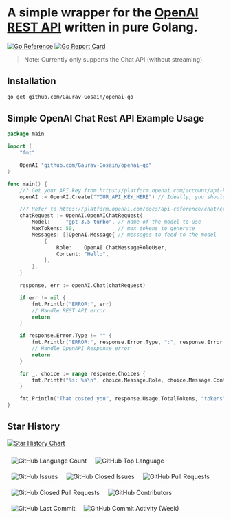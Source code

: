 # A simple wrapper for the [OpenAI REST API](https://platform.openai.com/docs/api-reference/chat/create) written in pure Golang.

[![Go Reference](https://pkg.go.dev/badge/github.com/Gaurav-Gosain/openai-go.svg)](https://pkg.go.dev/github.com/Gaurav-Gosain/openai-go)
[![Go Report Card](https://goreportcard.com/badge/github.com/Gaurav-Gosain/openai-go)](https://goreportcard.com/report/github.com/Gaurav-Gosain/openai-go)


> Note: Currently only supports the Chat API (without streaming).

## Installation

```bash
go get github.com/Gaurav-Gosain/openai-go
```

## Simple OpenAI Chat Rest API Example Usage

```go
package main

import (
	"fmt"

	OpenAI "github.com/Gaurav-Gosain/openai-go"
)

func main() {
	//? Get your API key from https://platform.openai.com/account/api-keys
	openAI := OpenAI.Create("YOUR_API_KEY_HERE") // Ideally, you should store your API key in an environment variable

	//? Refer to https://platform.openai.com/docs/api-reference/chat/create to learn more about the parameters.
	chatRequest := OpenAI.OpenAIChatRequest{
		Model:     "gpt-3.5-turbo", // name of the model to use
		MaxTokens: 50,              // max tokens to generate
		Messages: []OpenAI.Message{ // messages to feed to the model
			{
				Role:    OpenAI.ChatMessageRoleUser,
				Content: "Hello",
			},
		},
	}

	response, err := openAI.Chat(chatRequest)

	if err != nil {
		fmt.Println("ERROR:", err)
		// Handle REST API error
		return
	}

	if response.Error.Type != "" {
		fmt.Println("ERROR:", response.Error.Type, ":", response.Error.Code)
		// Handle OpenAPI Response error
		return
	}

	for _, choice := range response.Choices {
		fmt.Printf("%s: %s\n", choice.Message.Role, choice.Message.Content)
	}

	fmt.Println("That costed you", response.Usage.TotalTokens, "tokens")
}
```

## Star History

[![Star History Chart](https://api.star-history.com/svg?repos=Gaurav-Gosain/openai-go&type=Date)](https://star-history.com/#Gaurav-Gosain/openai-go&Date)

<div style="display:flex;flex-wrap:wrap;">
  <img alt="GitHub Language Count" src="https://img.shields.io/github/languages/count/Gaurav-Gosain/openai-go" style="padding:5px;margin:5px;" />
  <img alt="GitHub Top Language" src="https://img.shields.io/github/languages/top/Gaurav-Gosain/openai-go" style="padding:5px;margin:5px;" />
  <img alt="" src="https://img.shields.io/github/repo-size/Gaurav-Gosain/openai-go" style="padding:5px;margin:5px;" />
  <img alt="GitHub Issues" src="https://img.shields.io/github/issues/Gaurav-Gosain/openai-go" style="padding:5px;margin:5px;" />
  <img alt="GitHub Closed Issues" src="https://img.shields.io/github/issues-closed/Gaurav-Gosain/openai-go" style="padding:5px;margin:5px;" />
  <img alt="GitHub Pull Requests" src="https://img.shields.io/github/issues-pr/Gaurav-Gosain/openai-go" style="padding:5px;margin:5px;" />
  <img alt="GitHub Closed Pull Requests" src="https://img.shields.io/github/issues-pr-closed/Gaurav-Gosain/openai-go" style="padding:5px;margin:5px;" />
  <img alt="GitHub Contributors" src="https://img.shields.io/github/contributors/Gaurav-Gosain/openai-go" style="padding:5px;margin:5px;" />
  <img alt="GitHub Last Commit" src="https://img.shields.io/github/last-commit/Gaurav-Gosain/openai-go" style="padding:5px;margin:5px;" />
  <img alt="GitHub Commit Activity (Week)" src="https://img.shields.io/github/commit-activity/w/Gaurav-Gosain/openai-go" style="padding:5px;margin:5px;" />
<div>

